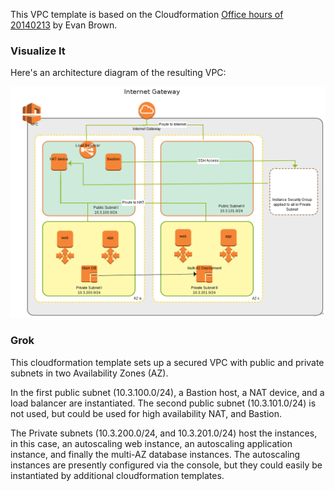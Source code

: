 This VPC template is based on the Cloudformation [Office hours of 20140213](https://github.com/evandbrown/aws-hangouts/blob/master/20140213_cfn/README.md) by Evan Brown.

### Visualize It
Here's an architecture diagram of the resulting VPC:

![](img/VPC_Diagram-1.png)


### Grok
This cloudformation template sets up a secured VPC with public and private subnets in two Availability Zones (AZ).

In the first public subnet (10.3.100.0/24), a Bastion host, a NAT device, and a load balancer are instantiated. The second public subnet (10.3.101.0/24) is not used, but could be used for high availability NAT, and Bastion.

 The Private subnets (10.3.200.0/24, and 10.3.201.0/24) host the instances, in this case, an autoscaling web instance, an autoscaling application instance, and finally the multi-AZ database instances. The autoscaling instances are presently configured via the console, but they could easily be instantiated by additional cloudformation templates.
